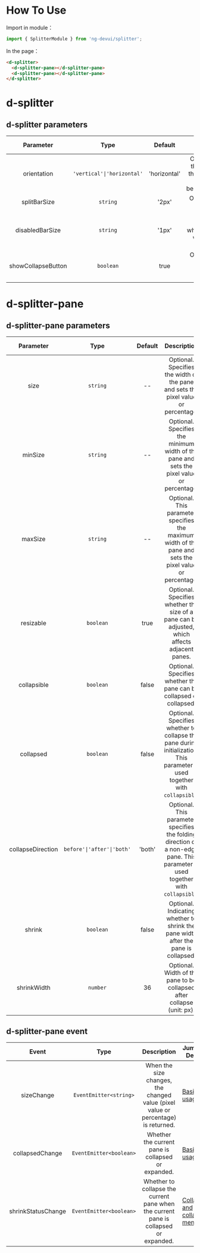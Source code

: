 # How To Use
Import in module：
```ts
import { SplitterModule } from 'ng-devui/splitter';
```
In the page：
```html
<d-splitter>
  <d-splitter-pane></d-splitter-pane>
  <d-splitter-pane></d-splitter-pane>
</d-splitter>
```

# d-splitter

## d-splitter parameters

| Parameter | Type | Default | Description | Jump to Demo |Global Config| 
| :----------------: | :----------------: | :------------------------: | :----------: | :---------------------------------------------------------- | ------------------------------------------------- |
| orientation | `'vertical'\|'horizontal'` | 'horizontal' | Optional. It specifies the split direction of the splitter. The value can be'vertical'\|'horizontal' | [Basic usage](demo#basic-usage) |
| splitBarSize | `string` | '2px' | Optional. The default value is 2px. | [Basic usage](demo#basic-usage) |
| disabledBarSize | `string` | '1px' | Optional. This parameter is valid when the unadjustable width is set for the panel. | [Vertical layout usage](demo#vertical-layout) |
| showCollapseButton | `boolean` | true | Optional. Whether to display the collapse/expand button | [Collapse and collapse menu](demo#shrink-show-menu) |

# d-splitter-pane

## d-splitter-pane parameters

| Parameter | Type | Default | Description | Jump to Demo |Global Config| 
| :---------------: | :---------------: | :-------------------------: | :----: | :---------------------------------------------------- | ---------------------------------------------------------------------- |
| size | `string` | -- | Optional. Specifies the width of the pane and sets the pixel value or percentage. | [Basic usage](demo#basic-usage) |
| minSize | `string` | -- | Optional. Specifies the minimum width of the pane and sets the pixel value or percentage. | [Basic usage](demo#basic-usage) |
| maxSize | `string` | -- | Optional. This parameter specifies the maximum width of the pane and sets the pixel value or percentage. | [Basic usage](demo#basic-usage) |
| resizable | `boolean` | true | Optional. Specifies whether the size of a pane can be adjusted, which affects adjacent panes. | [Vertical layout usage](demo#vertical-layout) |
| collapsible | `boolean` | false | Optional. Specifies whether the pane can be collapsed or collapsed. | [Basic usage](demo#basic-usage) |
| collapsed | `boolean` | false | Optional. Specifies whether to collapse the pane during initialization. This parameter is used together with `collapsible`. | [Vertical layout usage](demo#vertical-layout) |
| collapseDirection | `before'\|'after'\|'both'` | 'both' | Optional. This parameter specifies the folding direction of a non-edge pane. This parameter is used together with `collapsible`. | [Specify the folding direction](demo#certain-unfold-direction) |
| shrink | `boolean` | false | Optional. Indicating whether to shrink the pane width after the pane is collapsed. | [Collapse and collapse menu](demo#shrink-show-menu) |
| shrinkWidth | `number` | 36 | Optional. Width of the pane to be collapsed after collapse (unit: px). | [Collapse and collapse menu](demo#shrink-show-menu) |

## d-splitter-pane event

| Event | Type | Description | Jump to Demo |
| :----------------: | :---------------------: | :-----------------------------------------: | ------------------------------------------------- |
| sizeChange | `EventEmitter<string>` | When the size changes, the changed value (pixel value or percentage) is returned. | [Basic usage](demo#basic-usage) |
| collapsedChange | `EventEmitter<boolean>` | Whether the current pane is collapsed or expanded. | [Basic usage](demo#basic-usage) |
| shrinkStatusChange | `EventEmitter<boolean>` | Whether to collapse the current pane when the current pane is collapsed or expanded. | [Collapse and collapse menu](demo#shrink-show-menu) |
